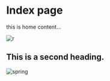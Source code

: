 # Index page

this is home content...

![r](https://ik.imagekit.io/ohiosveryown/ovo--3.7/noisey-gradient\(1\).webp?updatedAt=1714145724935)

## This is a second heading.

![spring](/interpolatingSpring.png)
